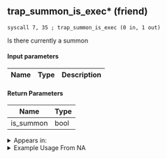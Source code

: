 ## trap_summon_is_exec* (friend)

`syscall 7, 35 ; trap_summon_is_exec (0 in, 1 out)`

Is there currently a summon

#### Input parameters
| Name | Type | Description
|------|------|------------


#### Return Parameters
| Name | Type
|------|-----
| is_summon   | bool   


<details>
	<summary>Appears in:</summary>

</details>

<details>
	<summary>Example Usage From NA</summary>

</details>

